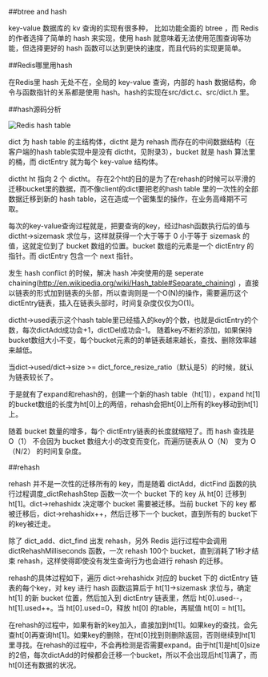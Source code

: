##btree and hash


key-value 数据库的 kv 查询的实现有很多种，
比如功能全面的 btree ，而 Redis 的作者选择了简单的 hash 来实现，使用 hash 就意味着无法使用范围查询等功能，但选择更好的 hash 函数可以达到更快的速度，而且代码的实现更简单。

##Redis哪里用hash


在Redis里 hash 无处不在，全局的 key-value 查询，内部的 hash 数据结构，命令与函数指针的关系都是使用 hash。hash的实现在src/dict.c、src/dict.h 里。

##hash源码分析


![Redis hash table ](https://raw.github.com/redisbook/book/master/image/redis_dict.png)

dict 为 hash table 的主结构体，dictht 是为 rehash 而存在的中间数据结构（在客户端的hash table实现中是没有 dictht，见附录3），bucket 就是 hash 算法里的桶，而 dictEntry 就为每个 key-value 结构体。 

dictht ht 指向 2 个 dictht。 存在2个ht的目的是为了在rehash的时候可以平滑的迁移bucket里的数据，而不像client的dict要把老的hash table 里的一次性的全部数据迁移到新的 hash table，这在造成一个密集型的操作，在业务高峰期不可取。

每次的key-value查询过程就是，把要查询的key，经过hash函数执行后的值与 dictht->sizemask 求位与，这样就获得一个大于等于 0 小于等于 sizemask 的值，这就定位到了 bucket 数组的位置。bucket 数组的元素是一个 dictEntry 的指针。而 dictEntry 包含一个 next 指针。

发生 hash conflict 的时候，解决 hash 冲突使用的是 seperate chaining(http://en.wikipedia.org/wiki/Hash_table#Separate_chaining) ，直接以链表的形式加到链表的头部，所以查询则是一个O(N)的操作，需要遍历这个dictEntry链表，插入在链表头部时，时间复杂度仅仅为O(1)。

dictht->used表示这个hash table里已经插入的key的个数，也就是dictEntry的个数，每次dictAdd成功会+1，dictDel成功会-1。 随着key不断的添加，如果保持bucket数组大小不变，每个bucket元素的的单链表越来越长，查找、删除效率越来越低。 


当dict->used/dict->size >= dict_force_resize_ratio（默认是5）的时候，就认为链表较长了。

于是就有了expand和rehash的，创建一个新的hash table（ht\[1\]），expand ht[1]的bucket数组的长度为ht[0]上的两倍，rehash会把ht[0]上所有的key移动到ht[1]上。

随着 bucket 数量的增多，每个 dictEntry链表的长度就缩短了。而 hash 查找是 O（1） 不会因为 bucket 数组大小的改变而变化，而遍历链表从 O（N） 变为 O（N/2） 的时间复杂度。

##rehash


rehash 并不是一次性的迁移所有的 key，而是随着 dictAdd，dictFind 函数的执行过程调度_dictRehashStep 函数一次一个 bucket 下的 key 从 ht[0] 迁移到 ht[1]。dict->rehashidx 决定哪个 bucket 需要被迁移。当前 bucket 下的 key 都被迁移后，dict->rehashidx++，然后迁移下一个 bucket，直到所有的 bucket下的key被迁走。

除了 dict_add、dict_find 出发 rehash，另外 Redis 运行过程中会调用 dictRehashMilliseconds 函数，一次 rehash 100个 bucket，直到消耗了1秒才结束 rehash，这样使得即使没有发生查询行为也会进行 rehash 的迁移。

rehash的具体过程如下，遍历 dict->rehashidx 对应的 bucket 下的 dictEntry 链表的每个key，对 key 进行 hash 函数运算后于 ht[1]->sizemask 求位与，确定 ht[1] 的新 bucket 位置，然后加入到 dictEntry 链表里，然后 ht[0].used--，ht[1].used++。当 ht[0].used=0，释放 ht[0] 的table，再赋值 ht[0] = ht[1]。

在rehash的过程中，如果有新的key加入，直接加到ht[1]。如果key的查找，会先查ht[0]再查询ht[1]。如果key的删除，在ht[0]找到则删除返回，否则继续到ht[1]里寻找。在rehash的过程中，不会再检测是否需要expand。由于ht[1]是ht[0]size的2倍，每次dictAdd的时候都会迁移一个bucket，所以不会出现后ht[1]满了，而ht[0]还有数据的状况。

